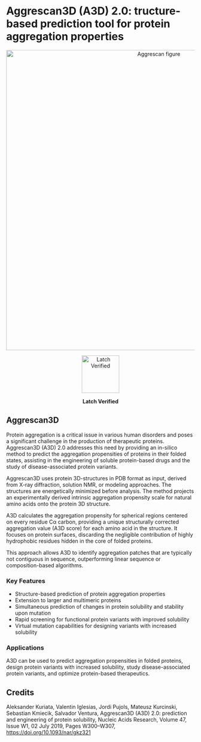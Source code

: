 # Aggrescan3D (A3D) 2.0: tructure-based prediction tool for protein aggregation properties

<p align="center">
    <img src="https://media.springernature.com/lw685/springer-static/image/chp%3A10.1007%2F978-1-4939-7756-7_21/MediaObjects/421474_1_En_21_Fig4_HTML.gif" alt="Aggrescan figure" width="800px"/>
</p>

<p align="center">
<img src="https://user-images.githubusercontent.com/31255434/182289305-4cc620e3-86ae-480f-9b61-6ca83283caa5.jpg" alt="Latch Verified" width="100">
</p>
<p align="center">
<strong>
Latch Verified
</strong>
</p>

## Aggrescan3D

Protein aggregation is a critical issue in various human disorders and poses a significant challenge in the production of therapeutic proteins. Aggrescan3D (A3D) 2.0 addresses this need by providing an in-silico method to predict the aggregation propensities of proteins in their folded states, assisting in the engineering of soluble protein-based drugs and the study of disease-associated protein variants.

Aggrescan3D uses protein 3D-structures in PDB format as input, derived from X-ray diffraction, solution NMR, or modeling approaches. The structures are energetically minimized before analysis. The method projects an experimentally derived intrinsic aggregation propensity scale for natural amino acids onto the protein 3D structure.

A3D calculates the aggregation propensity for spherical regions centered on every residue Cα carbon, providing a unique structurally corrected aggregation value (A3D score) for each amino acid in the structure. It focuses on protein surfaces, discarding the negligible contribution of highly hydrophobic residues hidden in the core of folded proteins.

This approach allows A3D to identify aggregation patches that are typically not contiguous in sequence, outperforming linear sequence or composition-based algorithms.

### Key Features

- Structure-based prediction of protein aggregation properties
- Extension to larger and multimeric proteins
- Simultaneous prediction of changes in protein solubility and stability upon mutation
- Rapid screening for functional protein variants with improved solubility
- Virtual mutation capabilities for designing variants with increased solubility

### Applications

A3D can be used to predict aggregation propensities in folded proteins, design protein variants with increased solubility, study disease-associated protein variants, and optimize protein-based therapeutics.

## Credits

Aleksander Kuriata, Valentin Iglesias, Jordi Pujols, Mateusz Kurcinski, Sebastian Kmiecik, Salvador Ventura,
Aggrescan3D (A3D) 2.0: prediction and engineering of protein solubility,
Nucleic Acids Research, Volume 47, Issue W1, 02 July 2019, Pages W300–W307,
https://doi.org/10.1093/nar/gkz321
